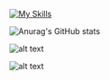[![My Skills](https://skillicons.dev/icons?i=js,html,css,discord,docker,py,vscode,git&perline=4)](https://skillicons.dev)

![Anurag's GitHub stats](https://github-readme-stats.vercel.app/api?username=Seketsu&theme=dark&show_icons=true)

 ![alt text](https://discord.com/users/860921402776616970)

 ![alt text](https://raw.githubusercontent.com/trinib/trinib/82213791fa9ff58d3ca768ddd6de2489ec23ffca/images/footer.svg)

